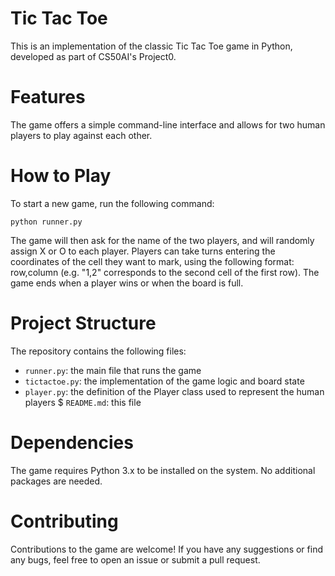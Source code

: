 # Tic Tac Toe
This is an implementation of the classic Tic Tac Toe game in Python, developed as part of CS50AI's Project0.

# Features
The game offers a simple command-line interface and allows for two human players to play against each other.

# How to Play
To start a new game, run the following command:

```python runner.py```

The game will then ask for the name of the two players, and will randomly assign X or O to each player. Players can take turns entering the coordinates of the cell they want to mark, using the following format: row,column (e.g. "1,2" corresponds to the second cell of the first row). The game ends when a player wins or when the board is full.

# Project Structure

The repository contains the following files:

* `runner.py`: the main file that runs the game
* `tictactoe.py`: the implementation of the game logic and board state
* `player.py`: the definition of the Player class used to represent the human players
$ `README.md`: this file

# Dependencies
The game requires Python 3.x to be installed on the system. No additional packages are needed.

# Contributing
Contributions to the game are welcome! If you have any suggestions or find any bugs, feel free to open an issue or submit a pull request.


